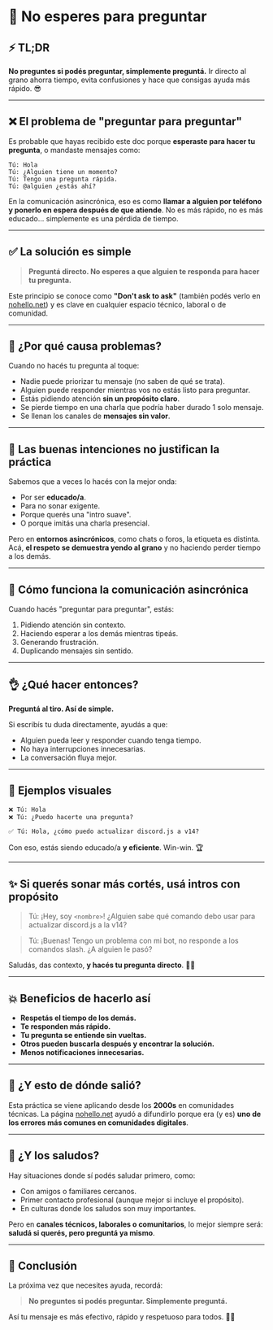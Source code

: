 # 🚫 No esperes para preguntar

## ⚡ TL;DR

**No preguntes si podés preguntar, simplemente preguntá.** Ir directo al grano ahorra tiempo, evita confusiones y hace que consigas ayuda más rápido. 😎

---

## ❌ El problema de "preguntar para preguntar"

Es probable que hayas recibido este doc porque **esperaste para hacer tu pregunta**, o mandaste mensajes como:

```
Tú: Hola  
Tú: ¿Alguien tiene un momento?  
Tú: Tengo una pregunta rápida.  
Tú: @alguien ¿estás ahí?
```

En la comunicación asincrónica, eso es como **llamar a alguien por teléfono y ponerlo en espera después de que atiende**. No es más rápido, no es más educado… simplemente es una pérdida de tiempo.

---

## ✅ La solución es simple

> **Preguntá directo. No esperes a que alguien te responda para hacer tu pregunta.**

Este principio se conoce como **"Don't ask to ask"** (también podés verlo en [nohello.net](https://nohello.net/en/)) y es clave en cualquier espacio técnico, laboral o de comunidad.

---

## 🤔 ¿Por qué causa problemas?

Cuando no hacés tu pregunta al toque:

- Nadie puede priorizar tu mensaje (no saben de qué se trata).
- Alguien puede responder mientras vos no estás listo para preguntar.
- Estás pidiendo atención **sin un propósito claro**.
- Se pierde tiempo en una charla que podría haber durado 1 solo mensaje.
- Se llenan los canales de **mensajes sin valor**.

---

## 🙏 Las buenas intenciones no justifican la práctica

Sabemos que a veces lo hacés con la mejor onda:

- Por ser **educado/a**.
- Para no sonar exigente.
- Porque querés una "intro suave".
- O porque imitás una charla presencial.

Pero en **entornos asincrónicos**, como chats o foros, la etiqueta es distinta. Acá, **el respeto se demuestra yendo al grano** y no haciendo perder tiempo a los demás.

---

## 📲 Cómo funciona la comunicación asincrónica

Cuando hacés "preguntar para preguntar", estás:

1. Pidiendo atención sin contexto.
2. Haciendo esperar a los demás mientras tipeás.
3. Generando frustración.
4. Duplicando mensajes sin sentido.

---

## 👌 ¿Qué hacer entonces?

**Preguntá al tiro. Así de simple.**

Si escribís tu duda directamente, ayudás a que:

- Alguien pueda leer y responder cuando tenga tiempo.
- No haya interrupciones innecesarias.
- La conversación fluya mejor.

---

## 🧠 Ejemplos visuales

```diff
❌ Tú: Hola
❌ Tú: ¿Puedo hacerte una pregunta?

✅ Tú: Hola, ¿cómo puedo actualizar discord.js a v14?
```

Con eso, estás siendo educado/a **y eficiente**. Win-win. 🏆

---

## ✨ Si querés sonar más cortés, usá intros con propósito

> Tú: ¡Hey, soy `<nombre>`! ¿Alguien sabe qué comando debo usar para actualizar discord.js a la v14?

> Tú: ¡Buenas! Tengo un problema con mi bot, no responde a los comandos slash. ¿A alguien le pasó?

Saludás, das contexto, **y hacés tu pregunta directo**. 🧠💬

---

## 💥 Beneficios de hacerlo así

- **Respetás el tiempo de los demás.**
- **Te responden más rápido.**
- **Tu pregunta se entiende sin vueltas.**
- **Otros pueden buscarla después y encontrar la solución.**
- **Menos notificaciones innecesarias.**

---

## 📜 ¿Y esto de dónde salió?

Esta práctica se viene aplicando desde los **2000s** en comunidades técnicas. La página [nohello.net](https://nohello.net/en/) ayudó a difundirlo porque era (y es) **uno de los errores más comunes en comunidades digitales**.

---

## 🤝 ¿Y los saludos?

Hay situaciones donde sí podés saludar primero, como:

- Con amigos o familiares cercanos.
- Primer contacto profesional (aunque mejor si incluye el propósito).
- En culturas donde los saludos son muy importantes.

Pero en **canales técnicos, laborales o comunitarios**, lo mejor siempre será: **saludá si querés, pero preguntá ya mismo**.

---

## 🚀 Conclusión

La próxima vez que necesites ayuda, recordá:

> **No preguntes si podés preguntar. Simplemente preguntá.**

Así tu mensaje es más efectivo, rápido y respetuoso para todos. 💬🧠
